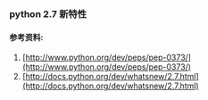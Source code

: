 ### python 2.7 新特性


#### 参考资料:
1. [http://www.python.org/dev/peps/pep-0373/](http://www.python.org/dev/peps/pep-0373/)
2. [http://docs.python.org/dev/whatsnew/2.7.html](http://docs.python.org/dev/whatsnew/2.7.html)
